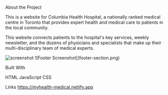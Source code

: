 About the Project

This is a website for Columbia Health Hospital, a nationally ranked medical centre in Toronto that provides expert health and medical care to patients in the local community.

This website connects patients to the hospital's key services, weekly newsletter,  and the dozens of physicians and specialists that make up their multi-disciplinary team of medical experts.

<img src="footer-section.png" alt="screenshot" title="Footer screenshot">
![Footer Screenshot](footer-section.png)


Built With

HTML
JavaScript
CSS


Links
https://myhealth-medical.netlify.app
